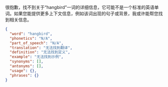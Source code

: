 很抱歉，找不到关于“hangbird”一词的详细信息，它可能不是一个标准的英语单词。如果您能提供更多上下文信息，例如该词出现的句子或背景，我或许能帮您找到相关信息。

```json
{
  "word": "hangbird",
  "phonetics": "N/A",
  "part_of_speech": "N/A",
  "translation": "无法找到翻译",
  "definition": "无法找到定义",
  "example": "无法找到示例",
  "synonyms": [],
  "antonyms": [],
  "usage": {},
  "phrases": {}
}
```
 